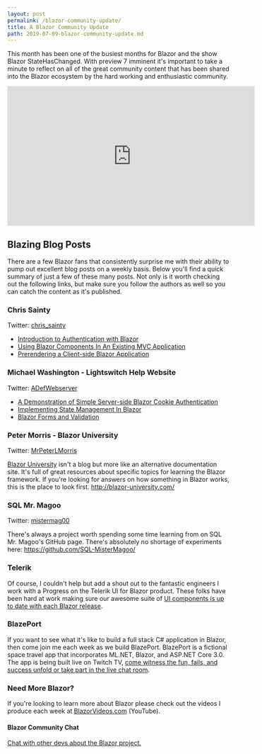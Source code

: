 ```yaml
---
layout: post
permalink: /blazor-community-update/
title: A Blazor Community Update
path: 2019-07-09-blazor-community-update.md
---
```


This month has been one of the busiest months for Blazor and the show Blazor StateHasChanged. With preview 7 imminent it's important to take a minute to reflect on all of the great community content that has been shared into the Blazor ecosystem by the hard working and enthusiastic community.

<iframe width="560" height="315" src="https://www.youtube.com/embed/bjZEhUAKNLI?start=244" frameborder="0" allow="accelerometer; autoplay; encrypted-media; gyroscope; picture-in-picture" allowfullscreen></iframe>

## Blazing Blog Posts

There are a few Blazor fans that consistently surprise me with their ability to pump out excellent blog posts on a weekly basis. Below you'll find a quick summary of just a few of these many posts. Not only is it worth checking out the following links, but make sure you follow the authors as well so you can catch the content as it's published.

### Chris Sainty

Twitter: [chris_sainty](https://twitter.com/chris_sainty)

- [Introduction to Authentication with Blazor](https://chrissainty.com/securing-your-blazor-apps-introduction-to-authentication-with-blazor/)
- [Using Blazor Components In An Existing MVC Application](https://chrissainty.com/using-blazor-components-in-an-existing-mvc-application/)
- [Prerendering a Client-side Blazor Application](https://chrissainty.com/prerendering-a-client-side-blazor-application/)

### Michael Washington - Lightswitch Help Website

Twitter: [ADefWebserver](https://twitter.com/ADefWebserver)

- [A Demonstration of Simple Server-side Blazor Cookie Authentication](http://lightswitchhelpwebsite.com/Blog/tabid/61/EntryId/4316/A-Demonstration-of-Simple-Server-side-Blazor-Cookie-Authentication.aspx)
- [Implementing State Management In Blazor](http://lightswitchhelpwebsite.com/Blog/tabid/61/EntryId/4338/Implementing-State-Managements-In-Blazor.aspx)
- [Blazor Forms and Validation](http://lightswitchhelpwebsite.com/Blog/tabid/61/EntryId/4337/Blazor-Forms-and-Validation.aspx)

### Peter Morris - Blazor University

Twitter: [MrPeterLMorris](https://twitter.com/MrPeterLMorris)

[Blazor University](http://blazor-university.com/) isn't a blog but more like an alternative documentation site. It's full of great resources about specific topics for learning the Blazor framework. If you're looking for answers on how something in Blazor works, this is the place to look first. http://blazor-university.com/

### SQL Mr. Magoo

Twitter: [mistermag00](https://twitter.com/mistermag00)

There's always a project worth spending some time learning from on SQL Mr. Magoo's GitHub page. There's absolutely no shortage of experiments here: https://github.com/SQL-MisterMagoo/

### Telerik

Of course, I couldn't help but add a shout out to the fantastic engineers I work with a Progress on the Telerik UI for Blazor product. These folks have been hard at work making sure our awesome suite of [UI components is up to date with each Blazor release](https://www.telerik.com/blogs/telerik-ui-for-blazor-1-3-0-is-here).

### BlazePort

If you want to see what it's like to build a full stack C# application in Blazor, then come join me each week as we build BlazePort. BlazePort is a fictional space travel app that incorporates ML.NET, Blazor, and ASP.NET Core 3.0. The app is being built live on Twitch TV, [come witness the fun, fails, and success unfold or take part in the live chat room](https://www.twitch.tv/edcharbeneau).

### Need More Blazor?

If you're looking to learn more about Blazor please check out the videos I produce each week at [BlazorVideos.com](http://BlazorVideos.com) (YouTube).

#### Blazor Community Chat

[Chat with other devs about the Blazor project.](https://gitter.im/aspnet/Blazor#utm_source=notification&utm_medium=email&utm_campaign=unread-notifications) 

